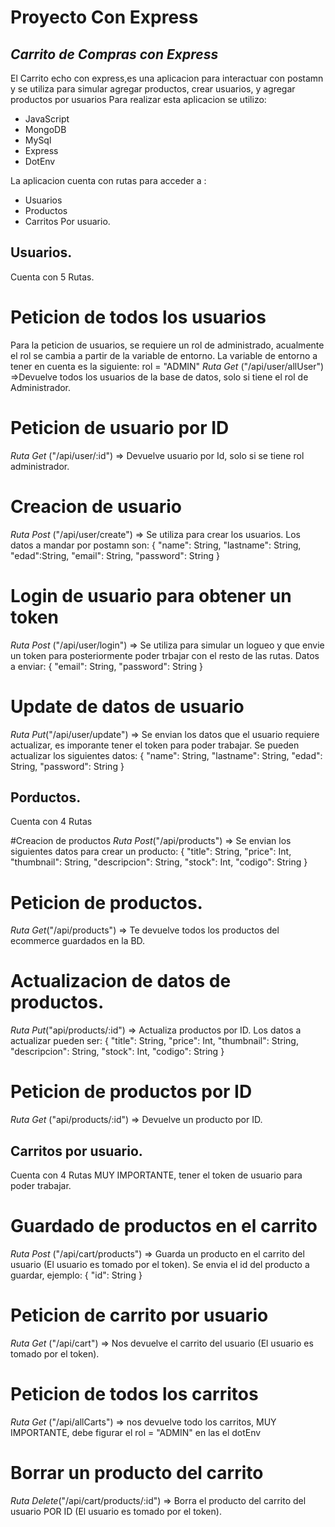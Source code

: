 # Proyecto Con Express

## _Carrito de Compras con Express_

El Carrito echo con express,es una aplicacion para interactuar con postamn y se
utiliza para simular agregar productos, crear usuarios, y agregar productos por
usuarios Para realizar esta aplicacion se utilizo:

- JavaScript
- MongoDB
- MySql
- Express
- DotEnv

La aplicacion cuenta con rutas para acceder a :

- Usuarios
- Productos
- Carritos Por usuario.

## Usuarios.

Cuenta con 5 Rutas.

# Peticion de todos los usuarios

Para la peticion de usuarios, se requiere un rol de administrado, acualmente el
rol se cambia a partir de la variable de entorno. La variable de entorno a tener
en cuenta es la siguiente: rol = "ADMIN" _Ruta Get_ ("/api/user/allUser")
=>Devuelve todos los usuarios de la base de datos, solo si tiene el rol de
Administrador.

# Peticion de usuario por ID

_Ruta Get_ ("/api/user/:id") => Devuelve usuario por Id, solo si se tiene rol
administrador.

# Creacion de usuario

_Ruta Post_ ("/api/user/create") => Se utiliza para crear los usuarios. Los
datos a mandar por postamn son: { "name": String, "lastname": String,
"edad":String, "email": String, "password": String }

# Login de usuario para obtener un token

_Ruta Post_ ("/api/user/login") => Se utiliza para simular un logueo y que envie un token para posteriormente poder trbajar con el resto de las rutas. 
Datos a enviar: { "email": String, "password": String }

# Update de datos de usuario

_Ruta Put_("/api/user/update") => Se envian los datos que el usuario requiere
actualizar, es imporante tener el token para poder trabajar. Se pueden
actualizar los siguientes datos: { "name": String, "lastname": String, "edad":
String, "password": String }

## Porductos.

Cuenta con 4 Rutas

#Creacion de productos _Ruta Post_("/api/products") => Se envian los siguientes
datos para crear un producto: { "title": String, "price": Int, "thumbnail":
String, "descripcion": String, "stock": Int, "codigo": String }

# Peticion de productos.

_Ruta Get_("/api/products") => Te devuelve todos los productos del ecommerce
guardados en la BD.

# Actualizacion de datos de productos.

_Ruta Put_("api/products/:id") => Actualiza productos por ID. Los datos a
actualizar pueden ser: { "title": String, "price": Int, "thumbnail": String,
"descripcion": String, "stock": Int, "codigo": String }

# Peticion de productos por ID

_Ruta Get_ ("api/products/:id") => Devuelve un producto por ID.

## Carritos por usuario.

Cuenta con 4 Rutas MUY IMPORTANTE, tener el token de usuario para poder
trabajar.

# Guardado de productos en el carrito

_Ruta Post_ ("/api/cart/products") => Guarda un producto en el carrito del
usuario (El usuario es tomado por el token). Se envia el id del producto a
guardar, ejemplo: { "id": String }

# Peticion de carrito por usuario

_Ruta Get_ ("/api/cart") => Nos devuelve el carrito del usuario (El usuario es
tomado por el token).

# Peticion de todos los carritos

_Ruta Get_ ("/api/allCarts") => nos devuelve todo los carritos, MUY IMPORTANTE,
debe figurar el rol = "ADMIN" en las el dotEnv

# Borrar un producto del carrito

_Ruta Delete_("/api/cart/products/:id") => Borra el producto del carrito del
usuario POR ID (El usuario es tomado por el token).
